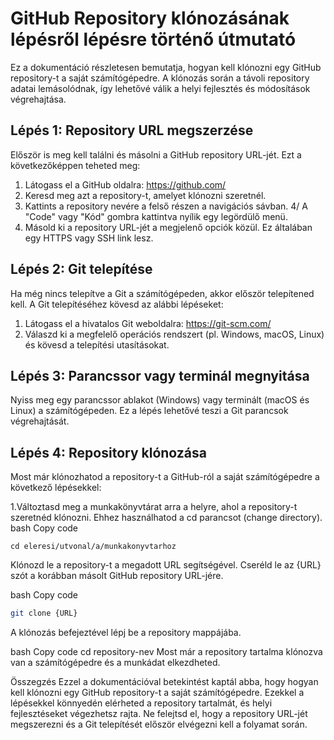 # GitHub Repository klónozásának lépésről lépésre történő útmutató

Ez a dokumentáció részletesen bemutatja, hogyan kell klónozni egy GitHub repository-t a saját számítógépedre. A klónozás során a távoli repository adatai lemásolódnak, így lehetővé válik a helyi fejlesztés és módosítások végrehajtása.

## Lépés 1: Repository URL megszerzése

Először is meg kell találni és másolni a GitHub repository URL-jét. Ezt a következőképpen teheted meg:

1. Látogass el a GitHub oldalra: https://github.com/
2. Keresd meg azt a repository-t, amelyet klónozni szeretnél.
3. Kattints a repository nevére a felső részen a navigációs sávban.
4/ A "Code" vagy "Kód" gombra kattintva nyílik egy legördülő menü.
5. Másold ki a repository URL-jét a megjelenő opciók közül. Ez általában egy HTTPS vagy SSH link lesz.
   
## Lépés 2: Git telepítése

Ha még nincs telepítve a Git a számítógépeden, akkor először telepítened kell. A Git telepítéséhez kövesd az alábbi lépéseket:

1. Látogass el a hivatalos Git weboldalra: https://git-scm.com/
2. Válaszd ki a megfelelő operációs rendszert (pl. Windows, macOS, Linux) és kövesd a telepítési utasításokat.
   
## Lépés 3: Parancssor vagy terminál megnyitása

Nyiss meg egy parancssor ablakot (Windows) vagy terminált (macOS és Linux) a számítógépeden. Ez a lépés lehetővé teszi a Git parancsok végrehajtását.

## Lépés 4: Repository klónozása

Most már klónozhatod a repository-t a GitHub-ról a saját számítógépedre a következő lépésekkel:

1.Változtasd meg a munkakönyvtárat arra a helyre, ahol a repository-t szeretnéd klónozni. Ehhez használhatod a cd parancsot (change directory).
bash
Copy code
```
cd eleresi/utvonal/a/munkakonyvtarhoz
```
Klónozd le a repository-t a megadott URL segítségével. Cseréld le az {URL} szót a korábban másolt GitHub repository URL-jére.

bash
Copy code
```bash
git clone {URL}
```
A klónozás befejeztével lépj be a repository mappájába.

bash
Copy code
cd repository-nev
Most már a repository tartalma klónozva van a számítógépedre és a munkádat elkezdheted.

Összegzés
Ezzel a dokumentációval betekintést kaptál abba, hogy hogyan kell klónozni egy GitHub repository-t a saját számítógépedre. Ezekkel a lépésekkel könnyedén elérheted a repository tartalmát, és helyi fejlesztéseket végezhetsz rajta. Ne felejtsd el, hogy a repository URL-jét megszerezni és a Git telepítését először elvégezni kell a folyamat során.
